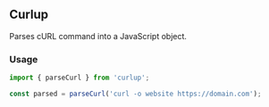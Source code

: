 ## Curlup

Parses cURL command into a JavaScript object.

### Usage

```js
import { parseCurl } from 'curlup';

const parsed = parseCurl('curl -o website https://domain.com');
```
